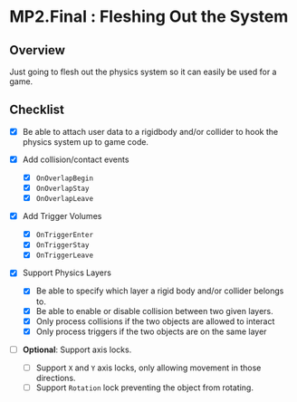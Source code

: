 MP2.Final : Fleshing Out the System
======

## Overview
Just going to flesh out the physics system so it can easily be used for a game.


## Checklist 

- [x] Be able to attach user data to a rigidbody and/or collider to hook the physics system up to game code.

- [x] Add collision/contact events
    - [x] `OnOverlapBegin`
    - [x] `OnOverlapStay`
    - [x] `OnOverlapLeave`

- [x] Add Trigger Volumes
    - [x] `OnTriggerEnter`
    - [x] `OnTriggerStay`
    - [x] `OnTriggerLeave`

- [x] Support Physics Layers
    - [x] Be able to specify which layer a rigid body and/or collider belongs to.
    - [x] Be able to enable or disable collision between two given layers.
    - [x] Only process collisions if the two objects are allowed to interact
    - [x] Only process triggers if the two objects are on the same layer

- [ ] **Optional**: Support axis locks.
    - [ ] Support `X` and `Y` axis locks, only allowing movement in those directions.
    - [ ] Support `Rotation` lock preventing the object from rotating. 
